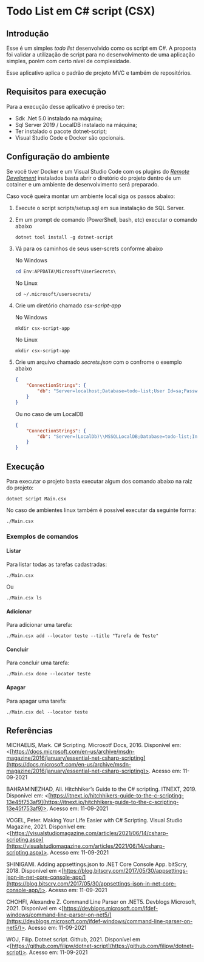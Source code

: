 # Todo List em C# script (CSX)

## Introdução

Esse é um simples _todo list_ desenvolvido como os script em C#. A proposta foi validar a utilização de script para no desenvolvimento de uma
aplicação simples, porém com certo nível de complexidade.

Esse aplicativo aplica o padrão de projeto MVC e também de repositórios.

## Requisitos para execução

Para a execução desse aplicativo é preciso ter:

- Sdk .Net 5.0 instalado na máquina;
- Sql Server 2019 / LocalDB instalado na máquina;
- Ter instalado o pacote dotnet-script;
- Visual Studio Code e Docker são opcionais.

## Configuração do ambiente

Se você tiver Docker e um Visual Studio Code com os plugins do _[Remote Develpment](https://marketplace.visualstudio.com/items?itemName=ms-vscode-remote.vscode-remote-extensionpack)_ instalados basta abrir o diretório do projeto dentro de um cotainer e um ambiente de desenvolvimento será preparado.

Caso você queira montar um ambiente local siga os passos abaixo:

1. Execute o script scripts/setup.sql em sua instalação de SQL Server.
2. Em um prompt de comando (PowerShell, bash, etc) executar o comando abaixo

    ~~~ Shell
    dotnet tool install -g dotnet-script
    ~~~

3. Vá para os caminhos de seus user-screts conforme abaixo

    No Windows
    ~~~ PowerShell
    cd Env:APPDATA\Microsoft\UserSecrets\
    ~~~

    No Linux
    ~~~ Shell
    cd ~/.microsoft/usersecrets/
    ~~~

4. Crie um diretório chamado _csx-script-app_

    No Windows
    ~~~ PowerShell
    mkdir csx-script-app
    ~~~

    No Linux
    ~~~ Shell
    mkdir csx-script-app
    ~~~

4. Crie um arquivo chamado _secrets.json_ com o confrome o exemplo abaixo

    ~~~ JSON
    {
        "ConnectionStrings": {
            "db": "Server=localhost;Database=todo-list;User Id=sa;Password=P@ssw0rd"
        }
    }
    ~~~

    Ou no caso de um LocalDB

    ~~~ JSON
    {
        "ConnectionStrings": {
            "db": "Server=(LocalDb)\\MSSQLLocalDB;Database=todo-list;Integrated Security=true;"
        }
    }    
    ~~~

## Execução

Para executar o projeto basta executar algum dos comando abaixo na raiz do projeto:

~~~ Shell
dotnet script Main.csx 
~~~

No caso de ambientes linux também é possível executar da seguinte forma:

~~~ Shell
./Main.csx 
~~~

### Exemplos de comandos

#### Listar

Para listar todas as tarefas cadastradas:

~~~ Shell
./Main.csx 
~~~

Ou


~~~ Shell
./Main.csx ls
~~~

#### Adicionar

Para adicionar uma tarefa:

~~~ Shell
./Main.csx add --locator teste --title "Tarefa de Teste"
~~~

#### Concluir

Para concluir uma tarefa:

~~~ Shell
./Main.csx done --locator teste
~~~

#### Apagar

Para apagar uma tarefa:

~~~ Shell
./Main.csx del --locator teste
~~~

## Referências

MICHAELIS, Mark. C# Scripting. Microsotf Docs, 2016. Disponível em: <[https://docs.microsoft.com/en-us/archive/msdn-magazine/2016/january/essential-net-csharp-scripting](https://docs.microsoft.com/en-us/archive/msdn-magazine/2016/january/essential-net-csharp-scripting)>. Acesso em: 11-09-2021

BAHRAMINEZHAD, Ali. Hitchhiker’s Guide to the C# scripting. ITNEXT, 2019. Disponível em: <[https://itnext.io/hitchhikers-guide-to-the-c-scripting-13e45f753af9](https://itnext.io/hitchhikers-guide-to-the-c-scripting-13e45f753af9)>. Acesso em: 11-09-2021

VOGEL, Peter. Making Your Life Easier with C# Scripting. Visual Studio Magazine, 2021. Disponível em: <[https://visualstudiomagazine.com/articles/2021/06/14/csharp-scripting.aspx](https://visualstudiomagazine.com/articles/2021/06/14/csharp-scripting.aspx)>. Acesso em: 11-09-2021

SHINIGAMI. Adding appsettings.json to .NET Core Console App. bitScry, 2018. Disponível em <[https://blog.bitscry.com/2017/05/30/appsettings-json-in-net-core-console-app/](https://blog.bitscry.com/2017/05/30/appsettings-json-in-net-core-console-app/)>. Acesso em: 11-09-2021

CHOHFI, Alexandre Z. Command Line Parser on .NET5. Devblogs Microsoft, 2021. Disponível em <[https://devblogs.microsoft.com/ifdef-windows/command-line-parser-on-net5/](https://devblogs.microsoft.com/ifdef-windows/command-line-parser-on-net5/)>. Acesso em: 11-09-2021

WOJ, Filip. Dotnet script. Github, 2021. Disponível em <[https://github.com/filipw/dotnet-script](https://github.com/filipw/dotnet-script)>. Acesso em: 11-09-2021
